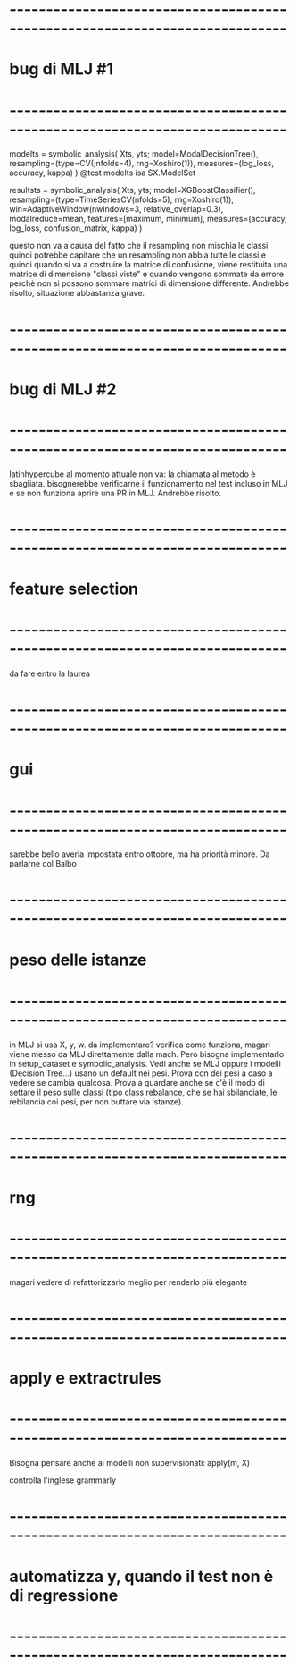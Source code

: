 # ---------------------------------------------------------------------------- #
#                                 bug di MLJ #1                                #
# ---------------------------------------------------------------------------- #
modelts = symbolic_analysis(
    Xts, yts;
    model=ModalDecisionTree(),
    resampling=(type=CV(;nfolds=4), rng=Xoshiro(1)),
    measures=(log_loss, accuracy, kappa)
)
@test modelts isa SX.ModelSet

resultsts = symbolic_analysis(
    Xts, yts;
    model=XGBoostClassifier(),
    resampling=(type=TimeSeriesCV(nfolds=5), rng=Xoshiro(1)),
    win=AdaptiveWindow(nwindows=3, relative_overlap=0.3),
    modalreduce=mean,
    features=[maximum, minimum],
    measures=(accuracy, log_loss, confusion_matrix, kappa)
)

questo non va a causa del fatto che il resampling non mischia le classi
quindi potrebbe capitare che un resampling non abbia tutte le classi e
quindi quando si va a costruire la matrice di confusione, viene restituita una matrice 
di dimensione "classi viste" e quando vengono sommate da errore perchè non si possono sommare
matrici di dimensione differente.
Andrebbe risolto, situazione abbastanza grave.

# ---------------------------------------------------------------------------- #
#                                 bug di MLJ #2                                #
# ---------------------------------------------------------------------------- #
latinhypercube al momento attuale non va: la chiamata al metodo è sbagliata.
bisognerebbe verificarne il funzionamento nel test incluso in MLJ
e se non funziona aprire una PR in MLJ.
Andrebbe risolto.

# ---------------------------------------------------------------------------- #
#                               feature selection                              #
# ---------------------------------------------------------------------------- #
da fare entro la laurea

# ---------------------------------------------------------------------------- #
#                                      gui                                     #
# ---------------------------------------------------------------------------- #
sarebbe bello averla impostata entro ottobre, ma ha priorità minore.
Da parlarne col Balbo

# ---------------------------------------------------------------------------- #
#                              peso delle istanze                              #
# ---------------------------------------------------------------------------- #
in MLJ si usa X, y, w. da implementare? verifica come funziona, magari viene messo da MLJ
direttamente dalla mach. Però bisogna implementarlo in setup_dataset e symbolic_analysis.
Vedi anche se MLJ oppure i modelli (Decision Tree...) usano un default nei pesi.
Prova con dei pesi a caso a vedere se cambia qualcosa.
Prova a guardare anche se c'è il modo di settare il peso sulle classi (tipo class rebalance, che se hai sbilanciate,
le rebilancia coi pesi, per non buttare via istanze).

# ---------------------------------------------------------------------------- #
#                                       rng                                    #
# ---------------------------------------------------------------------------- #
magari vedere di refattorizzarlo meglio per renderlo più elegante

# ---------------------------------------------------------------------------- #
#                             apply e extractrules                             #
# ---------------------------------------------------------------------------- #
Bisogna pensare anche ai modelli non supervisionati: apply(m, X)

controlla l'inglese grammarly

# ---------------------------------------------------------------------------- #
#                             automatizza y, quando il test non è di regressione                             #
# ---------------------------------------------------------------------------- #
